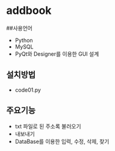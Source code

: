 # addbook
##사용언어
  - Python
  - MySQL
  - PyQt와 Designer를 이용한 GUI 설계
## 설치방법
  - code01.py

## 주요기능
  - txt 파일로 된 주소록 불러오기
  - 내보내기
  - DataBase를 이용한 입력, 수정, 삭제, 찾기
